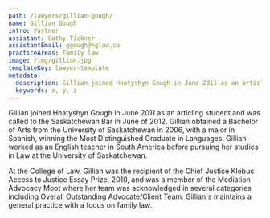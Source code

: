 ```yaml
---
path: /lawyers/gillian-gough/
name: Gillian Gough
intro: Partner
assistant: Cathy Tickner
assistantEmail: ggough@hglaw.ca
practiceAreas: Family law
image: /img/gillian.jpg
templateKey: lawyer-template
metadata:
  description: Gillian joined Hnatyshyn Gough in June 2011 as an articling student and was called to the Saskatchewan Bar in June of 2012. Gillian obtained a Bachelor of Arts from the University of Saskatchewan in 2006, with a major in Spanish, winning the Most Distinguished Graduate in Languages. Gillian worked as an English teacher in South America before pursuing her studies in Law at the University of Saskatchewan. 
  keywords: x, y, z
---
```

Gillian joined Hnatyshyn Gough in June 2011 as an articling student and was called to the Saskatchewan Bar in June of 2012. Gillian obtained a Bachelor of Arts from the University of Saskatchewan in 2006, with a major in Spanish, winning the Most Distinguished Graduate in Languages. Gillian worked as an English teacher in South America before pursuing her studies in Law at the University of Saskatchewan. 

At the College of Law, Gillian was the recipient of the Chief Justice Klebuc Access to Justice Essay Prize, 2010, and was a member of the Mediation Advocacy Moot where her team was acknowledged in several categories including Overall Outstanding Advocate/Client Team. Gillian's maintains a general practice with a focus on family law.
